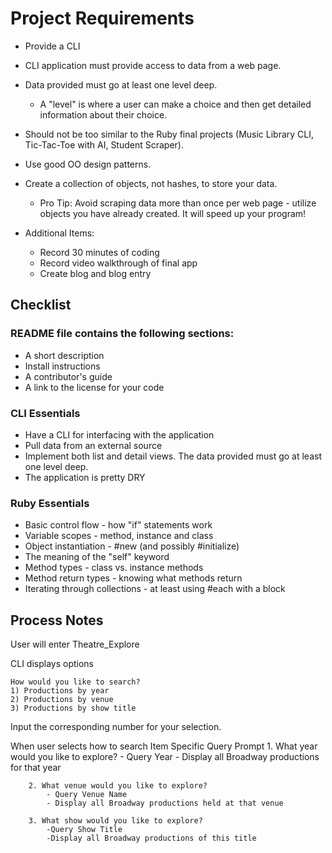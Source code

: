 # Project Requirements
- Provide a CLI
- CLI application must provide access to data from a web page.
- Data provided must go at least one level deep.
    - A "level" is where a user can make a choice and then get detailed information about their choice. 
- Should not be too similar to the Ruby final projects (Music Library CLI, Tic-Tac-Toe with AI, Student Scraper).
- Use good OO design patterns. 
- Create a collection of objects, not hashes, to store your data. 
    - Pro Tip: Avoid scraping data more than once per web page - utilize objects you have already created. It will speed up your program!

- Additional Items:
    - Record 30 minutes of coding
    - Record video walkthrough of final app
    - Create blog and blog entry

## Checklist

### README file contains the following sections:
- A short description
- Install instructions
- A contributor's guide
- A link to the license for your code
### CLI Essentials
- Have a CLI for interfacing with the application
- Pull data from an external source
- Implement both list and detail views. The data provided must go at least one level deep.
- The application is pretty DRY
### Ruby Essentials
- Basic control flow - how "if" statements work
- Variable scopes - method, instance and class
- Object instantiation - #new (and possibly #initialize)
- The meaning of the "self" keyword
- Method types - class vs. instance methods
- Method return types - knowing what methods return
- Iterating through collections - at least using #each with a block

## Process Notes

User will enter Theatre_Explore

CLI displays options 

    How would you like to search?
    1) Productions by year
    2) Productions by venue
    3) Productions by show title

Input the corresponding number for your selection.

When user selects how to search
    Item Specific Query Prompt
        1. What year would you like to explore?
            - Query Year
            - Display all Broadway productions for that year

        2. What venue would you like to explore?
            - Query Venue Name
            - Display all Broadway productions held at that venue

        3. What show would you like to explore?
            -Query Show Title
            -Display all Broadway productions of this title



